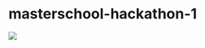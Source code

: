 # masterschool-hackathon-1
<img src="https://justusdeckerde.wordpress.com/wp-content/uploads/2025/04/win.png">